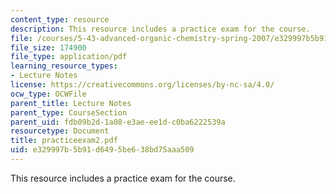```yaml
---
content_type: resource
description: This resource includes a practice exam for the course.
file: /courses/5-43-advanced-organic-chemistry-spring-2007/e329997b5b91d6495be638bd75aaa509_practiceexam2.pdf
file_size: 174900
file_type: application/pdf
learning_resource_types:
- Lecture Notes
license: https://creativecommons.org/licenses/by-nc-sa/4.0/
ocw_type: OCWFile
parent_title: Lecture Notes
parent_type: CourseSection
parent_uid: fdb09b2d-1a08-e3ae-ee1d-c0ba6222539a
resourcetype: Document
title: practiceexam2.pdf
uid: e329997b-5b91-d649-5be6-38bd75aaa509
---
```

This resource includes a practice exam for the course.